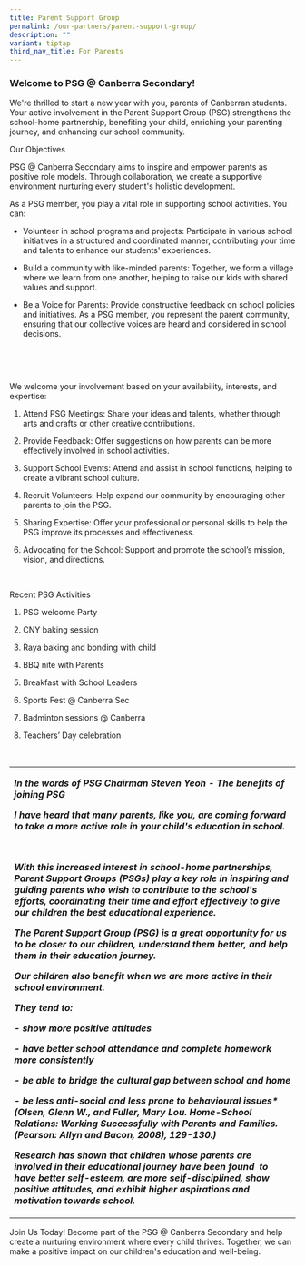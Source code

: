 ```yaml
---
title: Parent Support Group
permalink: /our-partners/parent-support-group/
description: ""
variant: tiptap
third_nav_title: For Parents
---
```

<h3>Welcome to PSG @ Canberra Secondary!</h3>
<p>We're thrilled to start a new year with you, parents of Canberran students.
Your active involvement in the Parent Support Group (PSG) strengthens the
school-home partnership, benefiting your child, enriching your parenting
journey, and enhancing our school community.</p>
<p></p>
<p>Our Objectives</p>
<p>PSG @ Canberra Secondary aims to inspire and empower parents as positive
role models. Through collaboration, we create a supportive environment
nurturing every student's holistic development.</p>
<p></p>
<p>As a PSG member, you play a vital role in supporting school activities.
You can:</p>
<ul data-tight="true" class="tight">
<li>
<p>Volunteer in school programs and projects: Participate in various school
initiatives in a structured and coordinated manner, contributing your time
and talents to enhance our students' experiences.</p>
</li>
<li>
<p>Build a community with like-minded parents: Together, we form a village
where we learn from one another, helping to raise our kids with shared
values and support.</p>
</li>
<li>
<p>Be a Voice for Parents: Provide constructive feedback on school policies
and initiatives. As a PSG member, you represent the parent community, ensuring
that our collective voices are heard and considered in school decisions.</p>
</li>
</ul>
<p>&nbsp;</p>
<p>&nbsp;</p>
<p>We welcome your involvement based on your availability, interests, and
expertise:</p>
<ol data-tight="true" class="tight">
<li>
<p>Attend PSG Meetings: Share your ideas and talents, whether through arts
and crafts or other creative contributions.</p>
</li>
<li>
<p>Provide Feedback: Offer suggestions on how parents can be more effectively
involved in school activities.</p>
</li>
<li>
<p>Support School Events: Attend and assist in school functions, helping
to create a vibrant school culture.</p>
</li>
<li>
<p>Recruit Volunteers: Help expand our community by encouraging other parents
to join the PSG.</p>
</li>
<li>
<p>Sharing Expertise: Offer your professional or personal skills to help
the PSG improve its processes and effectiveness.</p>
</li>
<li>
<p>Advocating for the School: Support and promote the school’s mission, vision,
and directions.</p>
</li>
</ol>
<p>&nbsp;</p>
<p>Recent PSG Activities</p>
<ol data-tight="true" class="tight">
<li>
<p>PSG welcome Party</p>
</li>
<li>
<p>CNY baking session</p>
</li>
<li>
<p>Raya baking and bonding with child</p>
</li>
<li>
<p>BBQ nite with Parents</p>
</li>
<li>
<p>Breakfast with School Leaders</p>
</li>
<li>
<p>Sports Fest @ Canberra Sec</p>
</li>
<li>
<p>Badminton sessions @ Canberra</p>
</li>
<li>
<p>Teachers’ Day celebration</p>
</li>
</ol>
<p>&nbsp;</p>
<table style="minWidth: 25px">
<colgroup>
<col>
</colgroup>
<tbody>
<tr>
<td rowspan="1" colspan="1">
<p><strong><em>In the words of PSG Chairman Steven Yeoh - The benefits of joining PSG</em></strong>
</p>
<p></p>
<p><strong><em>I have heard that many parents, like you, are coming forward to take a more active role in your child's education in school.</em></strong>
</p>
<p><strong><em>&nbsp;</em></strong>
</p>
<p><strong><em>With this increased interest in school-home partnerships, Parent Support Groups (PSGs) play a key role in inspiring and guiding parents who wish to contribute to the school's efforts, coordinating their time and effort effectively to give our children the best educational experience.</em></strong>
</p>
<p></p>
<p><strong><em>The Parent Support Group (PSG) is a great opportunity for us to be closer to our children, understand them better, and help them in their education journey.</em></strong>
</p>
<p></p>
<p><strong><em>Our children also benefit when we are more active in their school environment.</em></strong>
</p>
<p></p>
<p><strong><em>They tend to:</em></strong>
</p>
<p><strong><em>- show more positive attitudes</em></strong>
</p>
<p><strong><em>- have better school attendance and complete homework more consistently</em></strong>
</p>
<p><strong><em>- be able to bridge the cultural gap between school and home</em></strong>
</p>
<p><strong><em>- be less anti-social and less prone to behavioural issues* (Olsen, Glenn W., and Fuller, Mary Lou. Home-School Relations: Working Successfully with Parents and Families. (Pearson: Allyn and Bacon, 2008), 129-130.)</em></strong>
</p>
<p></p>
<p><strong><em>Research has shown that children whose parents are involved in their educational journey have been found&nbsp; to have better self-esteem, are more self-disciplined, show positive attitudes, and exhibit higher aspirations and motivation towards school.</em></strong>
</p>
</td>
</tr>
</tbody>
</table>
<p>Join Us Today! Become part of the PSG @ Canberra Secondary and help create
a nurturing environment where every child thrives. Together, we can make
a positive impact on our children's education and well-being.</p>
<p>&nbsp;</p>